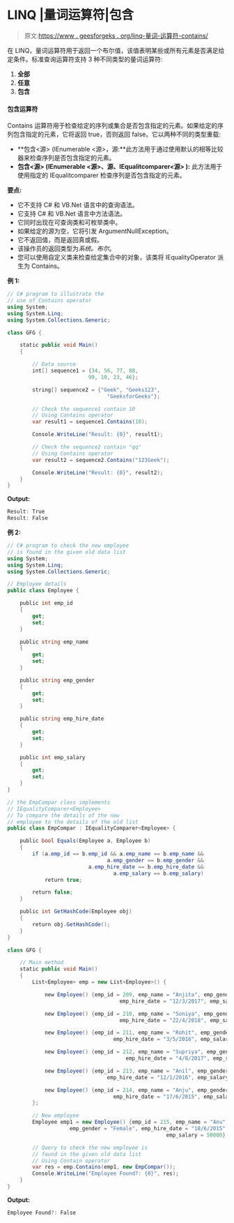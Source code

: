 # LINQ |量词运算符|包含

> 原文:[https://www . geesforgeks . org/linq-量词-运算符-contains/](https://www.geeksforgeeks.org/linq-quantifier-operator-contains/)

在 LINQ，量词运算符用于返回一个布尔值，该值表明某些或所有元素是否满足给定条件。标准查询运算符支持 3 种不同类型的量词运算符:

1.  **全部**
2.  **任意**
3.  **包含**

#### 包含运算符

Contains 运算符用于检查给定的序列或集合是否包含指定的元素。如果给定的序列包含指定的元素，它将返回 true，否则返回 false。它以两种不同的类型重载:

*   **包含<源> (IEnumerable <源>，源:**此方法用于通过使用默认的相等比较器来检查序列是否包含指定的元素。
*   **包含<源> (IEnumerable <源>、源、IEqualitcomparer<源> ):** 此方法用于使用指定的 IEqualitcomparer 检查序列是否包含指定的元素。

**要点:**

*   它不支持 C# 和 VB.Net 语言中的查询语法。
*   它支持 C# 和 VB.Net 语言中方法语法。
*   它同时出现在可查询类和可枚举类中。
*   如果给定的源为空，它将引发 ArgumentNullException。
*   它不返回值，而是返回真或假。
*   该操作员的返回类型为*系统。布尔*。
*   您可以使用自定义类来检查给定集合中的对象，该类将 IEqualityOperator 派生为 Contains。

**例 1:**

```cs
// C# program to illustrate the
// use of Contains operator
using System;
using System.Linq;
using System.Collections.Generic;

class GFG {

    static public void Main()
    {

        // Data source
        int[] sequence1 = {34, 56, 77, 88,
                          99, 10, 23, 46};

        string[] sequence2 = {"Geek", "Geeks123",
                                "GeeksforGeeks"};

        // Check the sequence1 contain 10
        // Using Contains operator
        var result1 = sequence1.Contains(10);

        Console.WriteLine("Result: {0}", result1);

        // Check the sequence2 contain "qq"
        // Using Contains operator
        var result2 = sequence2.Contains("123Geek");

        Console.WriteLine("Result: {0}", result2);
    }
}
```

**Output:**

```cs
Result: True
Result: False

```

**例 2:**

```cs
// C# program to check the new employee
// is found in the given old data list
using System;
using System.Linq;
using System.Collections.Generic;

// Employee details
public class Employee {

    public int emp_id
    {
        get;
        set;
    }

    public string emp_name
    {
        get;
        set;
    }

    public string emp_gender
    {
        get;
        set;
    }

    public string emp_hire_date
    {
        get;
        set;
    }

    public int emp_salary
    {
        get;
        set;
    }
}

// the EmpCompar class implements
// IEqualityComparer<Employee>
// To compare the details of the new 
// employee to the details of the old list
public class EmpCompar : IEqualityComparer<Employee> {

    public bool Equals(Employee a, Employee b)
    {
        if (a.emp_id == b.emp_id && a.emp_name == b.emp_name &&
                                a.emp_gender == b.emp_gender && 
                          a.emp_hire_date == b.emp_hire_date && 
                                  a.emp_salary == b.emp_salary)
            return true;

        return false;
    }

    public int GetHashCode(Employee obj)
    {
        return obj.GetHashCode();
    }
}

class GFG {

    // Main method
    static public void Main()
    {
        List<Employee> emp = new List<Employee>() {

            new Employee() {emp_id = 209, emp_name = "Anjita", emp_gender = "Female",
                                    emp_hire_date = "12/3/2017", emp_salary = 20000},

            new Employee() {emp_id = 210, emp_name = "Soniya", emp_gender = "Female",
                                    emp_hire_date = "22/4/2018", emp_salary = 30000},

            new Employee() {emp_id = 211, emp_name = "Rohit", emp_gender = "Male",
                                  emp_hire_date = "3/5/2016", emp_salary = 40000},

            new Employee() {emp_id = 212, emp_name = "Supriya", emp_gender = "Female",
                                      emp_hire_date = "4/8/2017", emp_salary = 40000},

            new Employee() {emp_id = 213, emp_name = "Anil", emp_gender = "Male",
                                emp_hire_date = "12/1/2016", emp_salary = 40000},

            new Employee() {emp_id = 214, emp_name = "Anju", emp_gender = "Female",
                                  emp_hire_date = "17/6/2015", emp_salary = 50000},
        };

        // New employee
        Employee emp1 = new Employee() {emp_id = 215, emp_name = "Anu",
                    emp_gender = "Female", emp_hire_date = "18/6/2015",
                                                   emp_salary = 50000};

        // Query to check the new employee is 
        // found in the given old data list
        // Using Contain operator
        var res = emp.Contains(emp1, new EmpCompar());
        Console.WriteLine("Employee Found?: {0}", res);
    }
}
```

**Output:**

```cs
Employee Found?: False

```